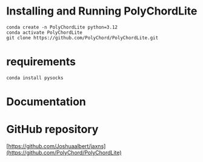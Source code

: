 # Installing and Running PolyChordLite
```
conda create -n PolyChordLite python=3.12
conda activate PolyChordLite
git clone https://github.com/PolyChord/PolyChordLite.git
```


# requirements
```
conda install pysocks
```
# Documentation

# GitHub repository
[https://github.com/Joshuaalbert/jaxns](https://github.com/PolyChord/PolyChordLite)
